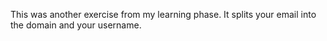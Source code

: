 This was another exercise from my learning phase.
It splits your email into the domain and your username.
